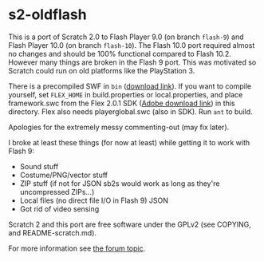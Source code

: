 # s2-oldflash

This is a port of Scratch 2.0 to Flash Player 9.0 (on branch `flash-9`) and
Flash Player 10.0 (on branch `flash-10`).  The Flash 10.0 port required almost
no changes and should be 100% functional compared to Flash 10.2.  However many
things are broken in the Flash 9 port.  This was motivated so Scratch could run
on old platforms like the PlayStation 3.

There is a precompiled SWF in `bin`
([download
link](https://github.com/jeandrek/s2-oldflash/raw/flash-9/bin/s2-flash9.swf)).  If you want to compile yourself, set `FLEX_HOME` in build.properties or
local.properties, and place framework.swc from the Flex 2.0.1 SDK
([Adobe download link](https://helpx.adobe.com/x-productkb/multi/flex-2-0-1-hotfix.html))
in this directory.  Flex also needs playerglobal.swc (also in SDK).  Run `ant`
to build.

Apologies for the extremely messy commenting-out (may fix later).

I broke at least these things (for now at least) while getting it to work with Flash 9:

* Sound stuff
* Costume/PNG/vector stuff
* ZIP stuff (if not for JSON sb2s would work as long as they're uncompressed ZIPs…)
* Local files (no direct file I/O in Flash 9)
JSON
* Got rid of video sensing

Scratch 2 and this port are free software under the GPLv2 (see COPYING, and
README-scratch.md).

For more information see [the forum topic](https://scratch.mit.edu/discuss/topic/754331/).